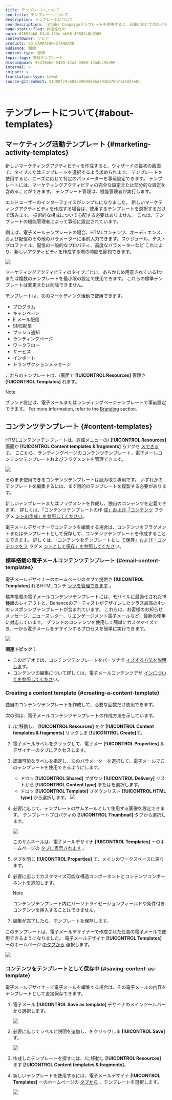 ```yaml
---
title: テンプレートについて
seo-title: テンプレートについて
description: テンプレートについて
seo-description: 「Adobe Campaignテンプレートを使用すると、必要に応じて次のパラメーターを事前設定できます。テンプレートには、マーケティング活動の完全な設定または一部の設定を含めることができ、技術的でないエンドユーザー向けのAdobe Campaignの使用を簡素化できます。」
page-status-flag: 非活性化の
uuid: 018534b6-61a3-433e-bb60-49883c8b9386
contentOwner: ソビア
products: SG_CAMPAIGN/STANDARD
audience: 開始
content-type: 参照
topic-tags: 管理テンプレート
discoiquuid: 95218ebe-5430-42a2-b900-1dadbc92d99
internal: n
snippet: y
translation-type: tm+mt
source-git-commit: 51d80fc9c683e39b9d08ba7d36b76b71a9dd1e8c

---
```



# テンプレートについて{#about-templates}

## マーケティング活動テンプレート {#marketing-activity-templates}

新しいマーケティングアクティビティを作成すると、ウィザードの最初の画面で、タイプまたはテンプレートを選択するよう求められます。 テンプレートを使用すると、ニーズに応じて特定のパラメーターを事前設定できます。 テンプレートには、マーケティングアクティビティの完全な設定または部分的な設定を含めることができます。 テンプレート管理は、機能管理者が実行します。

エンドユーザーのインターフェイスがシンプルになりました。 新しいマーケティングアクティビティを作成する場合は、使用するテンプレートを選択するだけで済みます。 技術的な構成について心配する必要はありません。 これは、テンプレートの機能管理者によって事前に設定されています。

例えば、電子メールテンプレートの場合、HTMLコンテンツ、オーディエンス、および配信のその他のパラメーターに事前入力できます。スケジュール、テストプロファイル、配信の一般的なプロパティ、高度なパラメーターなど これにより、新しいアクティビティを作成する際の時間を節約できます。

![](assets/template_1.png)

マーケティングアクティビティのタイプごとに、あらかじめ用意されている1つまたは複数のテンプレートを最小限の設定で使用できます。 これらの標準テンプレートは変更または削除できません。

テンプレートは、次のマーケティング活動で使用できます。

* プログラム
* キャンペーン
* E メール配信
* SMS配信
* プッシュ通知
* ランディングページ
* ワークフロー
* サービス
* インポート
* トランザクションメッセージ

これらのテンプレートは、/画面で **[!UICONTROL Resources]** 管理さ **[!UICONTROL Templates]** れます。

>[!NOTE]
>
>ブランド設定は、電子メールまたはランディングページテンプレートで事前設定できます。 For more information, refer to the [Branding](../../administration/using/branding.md) section.

## コンテンツテンプレート {#content-templates}

HTMLコンテンツテンプレートは、詳細メニューの/ **[!UICONTROL Resources]** 画面か **[!UICONTROL Content templates & fragments]** らアクセ [スできます](../../start/using/interface-description.md#advanced-menu)。 ここから、ランディングページのコンテンツテンプレート、電子メールコンテンツテンプレートおよびフラグメントを管理できます。

![](assets/content_templates_list.png)

そのまま使用できるコンテンツテンプレートは読み取り専用です。 いずれかのテンプレートを編集するには、まず目的のテンプレートを複製する必要があります。

新しいテンプレートまたはフラグメントを作成し、独自のコンテンツを定義できます。 詳しくは、「コンテンツテンプレートの作 [成」および「コンテンツ](#creating-a-content-template) フラグメ [ントの作成」を参照してください](../../designing/using/using-reusable-content.md#creating-a-content-fragment)。

電子メールデザイナーでコンテンツを編集する場合は、コンテンツをフラグメントまたはテンプレートとして保存して、コンテンツテンプレートを作成することもできます。 詳しくは、「コンテンツをテンプレートとし [て保存」および「コンテンツをフ](#saving-content-as-template) ラグメ [ントとして保存」を参照してくださ](../../designing/using/using-reusable-content.md#saving-content-as-a-fragment)い。

### 標準搭載の電子メールコンテンツテンプレート {#email-content-templates}

電子メールデザイナーのホームページのタブで提供さ **[!UICONTROL Templates]** れるHTMLコンテ [ンツを管理できます](../../designing/using/overview.md) 。

標準搭載の電子メールコンテンツテンプレートには、モバイルに最適化された18種類のレイアウトと、Behanceのアーティストがデザインしたクラス最高の4つのレスポンシブテンプレートが含まれています。 これらは、お客様のお知らせメッセージ、ニュースレター、リエンゲージメント電子メールなど、最新の使用に対応しています。 ブランドのコンテンツを使用して簡単にカスタマイズでき、一から電子メールをデザインするプロセスを簡単に実行できます。

![](assets/content_templates.png)

**関連トピック：**

* このビデオでは、コンテンツテンプレートをパーソナラ [イズする方法を説明しま](https://helpx.adobe.com/campaign/kt/acs/using/acs-email_content_templates-feature-video-use.html)す。
* コンテンツの編集について詳しくは、電子メールコンテンツデザ [インについてを参照してくださ](../../designing/using/overview.md)い。

### Creating a content template {#creating-a-content-template}

独自のコンテンツテンプレートを作成して、必要な回数だけ使用できます。

次の例は、電子メールコンテンツテンプレートの作成方法を示しています。

1. /に移動し、 **[!UICONTROL Resources]** をク **[!UICONTROL Content templates & fragments]** リックしま **[!UICONTROL Create]**&#x200B;す。
1. 電子メールラベルをクリックして、電子メー **[!UICONTROL Properties]** ルデザイナーのタブにアクセスします。
1. 認識可能なラベルを指定し、次のパラメーターを選択して、電子メールでこのテンプレートを使用できるようにします。

   * ドロッ **[!UICONTROL Shared]** プダウン **[!UICONTROL Delivery]** リストから **[!UICONTROL Content type]** またはを選択します。
   * ドロッ **[!UICONTROL Template]** プダウンリスト **[!UICONTROL HTML type]** から選択します。
   ![](assets/email_designer_create-template.png)

1. 必要に応じて、テンプレートのサムネールとして使用する画像を設定できます。 テンプレートプロパティの **[!UICONTROL Thumbnail]** タブから選択します。

   ![](assets/email_designer_create-template_thumbnail.png)

   このサムネールは、電子メールデザイナ **[!UICONTROL Templates]** ーのホームページの [タブに表示されます](../../designing/using/overview.md) 。

1. タブを閉じ **[!UICONTROL Properties]** て、メインのワークスペースに戻ります。
1. 必要に応じてカスタマイズ可能な構造コンポーネントとコンテンツコンポーネントを追加します。
   >[!NOTE]
   >
   > コンテンツテンプレート内にパーソナライゼーションフィールドや条件付きコンテンツを挿入することはできません。
1. 編集が完了したら、テンプレートを保存します。

このテンプレートは、電子メールデザイナーで作成された任意の電子メールで使用できるようになりました。 電子メールデザイナ **[!UICONTROL Templates]** ーのホームページ [のタブから](../../designing/using/overview.md) 選択します。

![](assets/content_template_new.png)

### コンテンツをテンプレートとして保存中 {#saving-content-as-template}

電子メールデザイナーで電子メールを編集する場合は、その電子メールの内容をテンプレートとして直接保存できます。

<!--[!CAUTION]
>
>You cannot save as template a structure containing personalization fields or dynamic content.-->

1. 電子メール **[!UICONTROL Save as template]** デザイナのメインツールバーから選択します。

   ![](assets/email_designer_save-as-template.png)

1. 必要に応じてラベルと説明を追加し、をクリックしま **[!UICONTROL Save]**&#x200B;す。

   ![](assets/email_designer_save-as-template_creation.png)

1. 作成したテンプレートを探すには、/に移動し **[!UICONTROL Resources]** ます **[!UICONTROL Content templates & fragments]**。

1. 新しいテンプレートを使用するには、電子メールデザイナ **[!UICONTROL Templates]** ーのホームページの [タブから](../../designing/using/overview.md) 、テンプレートを選択します。

   ![](assets/content_template_new.png)

